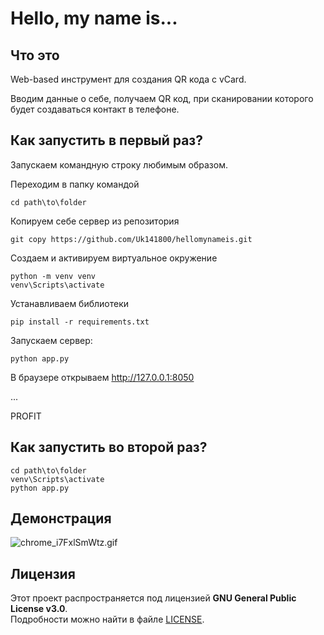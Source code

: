 # Hello, my name is...

## Что это
Web-based инструмент для создания QR кода с vCard.

Вводим данные о себе, получаем QR код, при сканировании которого будет создаваться контакт в телефоне.
## Как запустить в первый раз?
Запускаем командную строку любимым образом.

Переходим в папку командой
```commandline
cd path\to\folder
```
Копируем себе сервер из репозитория 
```commandline
git copy https://github.com/Uk141800/hellomynameis.git
```
Создаем и активируем виртуальное окружение
```commandline
python -m venv venv
venv\Scripts\activate
```
Устанавливаем библиотеки
```commandline
pip install -r requirements.txt
```
Запускаем сервер:
```commandline
python app.py
```

В браузере открываем http://127.0.0.1:8050

...

PROFIT
## Как запустить во второй раз?
```commandline
cd path\to\folder
venv\Scripts\activate
python app.py
```
## Демонстрация
![chrome_i7FxlSmWtz.gif](..%2F..%2F..%2FDownloads%2FShareX-17.0.0-portable%2FShareX%2FScreenshots%2F2025-02%2Fchrome_i7FxlSmWtz.gif)
## Лицензия

Этот проект распространяется под лицензией **GNU General Public License v3.0**.  
Подробности можно найти в файле [LICENSE](LICENSE).